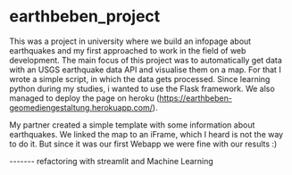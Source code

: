 # earthbeben_project

This was a project in university where we build an infopage about earthquakes and my first approached to work in the field of web development.
The main focus of this project was to automatically get data with an USGS earthquake data API and visualise them on a map. For that I wrote a simple script, in which the data gets processed.
Since learning python during my studies, i wanted to use the Flask framework.
We also managed to deploy the page on heroku (https://earthbeben-geomediengestaltung.herokuapp.com/).

My partner created a simple template with some information about earthquakes. We linked the map to an iFrame, which I heard is not the way to do it.
But since it was our first Webapp we were fine with our results :)

------- refactoring with streamlit and Machine Learning

